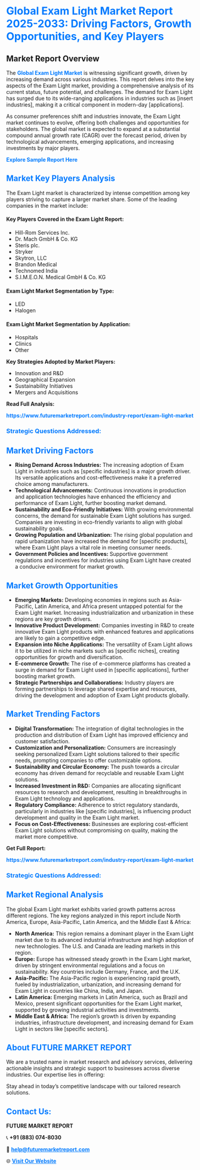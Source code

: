 <h1 style="color: #007BFF;">Global Exam Light Market Report 2025-2033: Driving Factors, Growth Opportunities, and Key Players</h1>

<section id="overview">
<h2>Market Report Overview</h2>
<p>The <a href="https://www.futuremarketreport.com/industry-report/exam-light-market" style="color: #007BFF; text-decoration: none;"><strong>Global Exam Light Market</strong></a> is witnessing significant growth, driven by increasing demand across various industries. This report delves into the key aspects of the Exam Light market, providing a comprehensive analysis of its current status, future potential, and challenges. The demand for Exam Light has surged due to its wide-ranging applications in industries such as [insert industries], making it a critical component in modern-day [applications].</p>
<p>As consumer preferences shift and industries innovate, the Exam Light market continues to evolve, offering both challenges and opportunities for stakeholders. The global market is expected to expand at a substantial compound annual growth rate (CAGR) over the forecast period, driven by technological advancements, emerging applications, and increasing investments by major players.</p>
</section>

<section id="overview">
<p><a href="https://www.futuremarketreport.com/request-sample/reportId=78173" style="color: #007BFF; text-decoration: none;"><strong>Explore Sample Report Here</strong></a></p>
</section>

<section id="key-players">
<h2 style="color: #007BFF;">Market Key Players Analysis</h2>
<p>The Exam Light market is characterized by intense competition among key players striving to capture a larger market share. Some of the leading companies in the market include:</p>
<h4>Key Players Covered in the Exam Light Report:</h4>
<ul><li>Hill-Rom Services Inc.</li><li>Dr. Mach GmbH &amp; Co. KG</li><li>Steris plc.</li><li>Stryker</li><li>Skytron, LLC</li><li>Brandon Medical</li><li>Technomed India</li><li>S.I.M.E.O.N. Medical GmbH &amp; Co. KG</li></ul>
<h4>Exam Light Market Segmentation by Type:</h4>
<ul><li>LED</li><li>Halogen</li></ul>

<h4>Exam Light Market Segmentation by Application:</h4>
<ul><li>Hospitals</li><li>Clinics</li><li>Other</li></ul>
<p><strong>Key Strategies Adopted by Market Players:</strong></p>
<ul>
<li>Innovation and R&D</li>
<li>Geographical Expansion</li>
<li>Sustainability Initiatives</li>
<li>Mergers and Acquisitions</li>
</ul>
</section>

<section>
<p><strong>Read Full Analysis: </strong></p><a href="https://www.futuremarketreport.com/industry-report/exam-light-market" style="color: #007BFF; text-decoration: none;"><strong>https://www.futuremarketreport.com/industry-report/exam-light-market</strong></a>
<h3 style="color: #007BFF;">Strategic Questions Addressed:</h3>
</section>

<section id="driving-factors">
<h2 style="color: #007BFF;">Market Driving Factors</h2>
<ul>
<li><strong>Rising Demand Across Industries:</strong> The increasing adoption of Exam Light in industries such as [specific industries] is a major growth driver. Its versatile applications and cost-effectiveness make it a preferred choice among manufacturers.</li>
<li><strong>Technological Advancements:</strong> Continuous innovations in production and application technologies have enhanced the efficiency and performance of Exam Light, further boosting market demand.</li>
<li><strong>Sustainability and Eco-Friendly Initiatives:</strong> With growing environmental concerns, the demand for sustainable Exam Light solutions has surged. Companies are investing in eco-friendly variants to align with global sustainability goals.</li>
<li><strong>Growing Population and Urbanization:</strong> The rising global population and rapid urbanization have increased the demand for [specific products], where Exam Light plays a vital role in meeting consumer needs.</li>
<li><strong>Government Policies and Incentives:</strong> Supportive government regulations and incentives for industries using Exam Light have created a conducive environment for market growth.</li>
</ul>
</section>

<section id="growth-opportunities">
<h2 style="color: #007BFF;">Market Growth Opportunities</h2>
<ul>
<li><strong>Emerging Markets:</strong> Developing economies in regions such as Asia-Pacific, Latin America, and Africa present untapped potential for the Exam Light market. Increasing industrialization and urbanization in these regions are key growth drivers.</li>
<li><strong>Innovative Product Development:</strong> Companies investing in R&D to create innovative Exam Light products with enhanced features and applications are likely to gain a competitive edge.</li>
<li><strong>Expansion into Niche Applications:</strong> The versatility of Exam Light allows it to be utilized in niche markets such as [specific niches], creating opportunities for growth and diversification.</li>
<li><strong>E-commerce Growth:</strong> The rise of e-commerce platforms has created a surge in demand for Exam Light used in [specific applications], further boosting market growth.</li>
<li><strong>Strategic Partnerships and Collaborations:</strong> Industry players are forming partnerships to leverage shared expertise and resources, driving the development and adoption of Exam Light products globally.</li>
</ul>
</section>

<section id="trending-factors">
<h2 style="color: #007BFF;">Market Trending Factors</h2>
<ul>
<li><strong>Digital Transformation:</strong> The integration of digital technologies in the production and distribution of Exam Light has improved efficiency and customer satisfaction.</li>
<li><strong>Customization and Personalization:</strong> Consumers are increasingly seeking personalized Exam Light solutions tailored to their specific needs, prompting companies to offer customizable options.</li>
<li><strong>Sustainability and Circular Economy:</strong> The push towards a circular economy has driven demand for recyclable and reusable Exam Light solutions.</li>
<li><strong>Increased Investment in R&D:</strong> Companies are allocating significant resources to research and development, resulting in breakthroughs in Exam Light technology and applications.</li>
<li><strong>Regulatory Compliance:</strong> Adherence to strict regulatory standards, particularly in industries like [specific industries], is influencing product development and quality in the Exam Light market.</li>
<li><strong>Focus on Cost-Effectiveness:</strong> Businesses are exploring cost-efficient Exam Light solutions without compromising on quality, making the market more competitive.</li>
</ul>
</section>

<section>
<p><strong>Get Full Report: </strong></p><a href="https://www.futuremarketreport.com/industry-report/exam-light-market" style="color: #007BFF; text-decoration: none;"><strong>https://www.futuremarketreport.com/industry-report/exam-light-market</strong></a>
<h3 style="color: #007BFF;">Strategic Questions Addressed:</h3>
</section>


<section id="regional-analysis">
<h2 style="color: #007BFF;">Market Regional Analysis</h2>
<p>The global Exam Light market exhibits varied growth patterns across different regions. The key regions analyzed in this report include North America, Europe, Asia-Pacific, Latin America, and the Middle East & Africa:</p>
<ul>
<li><strong>North America:</strong> This region remains a dominant player in the Exam Light market due to its advanced industrial infrastructure and high adoption of new technologies. The U.S. and Canada are leading markets in this region.</li>
<li><strong>Europe:</strong> Europe has witnessed steady growth in the Exam Light market, driven by stringent environmental regulations and a focus on sustainability. Key countries include Germany, France, and the U.K.</li>
<li><strong>Asia-Pacific:</strong> The Asia-Pacific region is experiencing rapid growth, fueled by industrialization, urbanization, and increasing demand for Exam Light in countries like China, India, and Japan.</li>
<li><strong>Latin America:</strong> Emerging markets in Latin America, such as Brazil and Mexico, present significant opportunities for the Exam Light market, supported by growing industrial activities and investments.</li>
<li><strong>Middle East & Africa:</strong> The region’s growth is driven by expanding industries, infrastructure development, and increasing demand for Exam Light in sectors like [specific sectors].</li>
</ul>
</section>

<footer>
<h2 style="color: #007BFF;">About FUTURE MARKET REPORT</h2>
<p>We are a trusted name in market research and advisory services, delivering actionable insights and strategic support to businesses across diverse industries. Our expertise lies in offering:</p>

<p>Stay ahead in today’s competitive landscape with our tailored research solutions.</p>

<h2 style="color: #007BFF;">Contact Us:</h2>
<p><strong>FUTURE MARKET REPORT</strong></p>
<p>📞 <strong>+91 (883) 074-8030</strong></p>
<p>📧 <strong><a href="mailto:help@futuremarketreport.com" style="color: #007BFF;">help@futuremarketreport.com</a></strong></p>
<p>🌐 <strong><a href="https://www.futuremarketreport.com/" style="color: #007BFF;">Visit Our Website</a></strong></p>
</footer>
